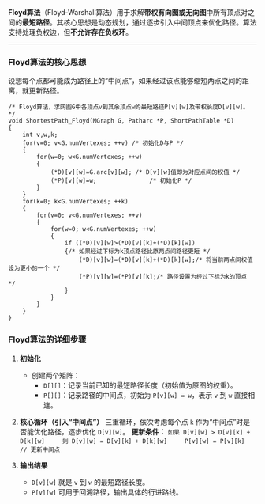 **Floyd算法**（Floyd-Warshall算法）用于求解**带权有向图或无向图**中所有顶点对之间的**最短路径**。其核心思想是动态规划，通过逐步引入中间顶点来优化路径。算法支持处理负权边，但**不允许存在负权环**。

---

### **Floyd算法的核心思想**
设想每个点都可能成为路径上的“中间点”，如果经过该点能够缩短两点之间的距离，就更新路径。

```
/* Floyd算法，求网图G中各顶点v到其余顶点w的最短路径P[v][w]及带权长度D[v][w]。 */    
void ShortestPath_Floyd(MGraph G, Patharc *P, ShortPathTable *D)
{    
    int v,w,k;    
    for(v=0; v<G.numVertexes; ++v) /* 初始化D与P */  
    {        
        for(w=0; w<G.numVertexes; ++w)  
        {
            (*D)[v][w]=G.arc[v][w]; /* D[v][w]值即为对应点间的权值 */
            (*P)[v][w]=w;               /* 初始化P */
        }
    }
    for(k=0; k<G.numVertexes; ++k)  
    {
        for(v=0; v<G.numVertexes; ++v)  
        {        
            for(w=0; w<G.numVertexes; ++w)    
            {
                if ((*D)[v][w]>(*D)[v][k]+(*D)[k][w])
                {/* 如果经过下标为k顶点路径比原两点间路径更短 */
                    (*D)[v][w]=(*D)[v][k]+(*D)[k][w];/* 将当前两点间权值设为更小的一个 */
                    (*P)[v][w]=(*P)[v][k];/* 路径设置为经过下标为k的顶点 */
                }
            }
        }
    }
}
```
### **Floyd算法的详细步骤**
1. **初始化**
	- 创建两个矩阵：
	    - `D[][]`：记录当前已知的最短路径长度（初始值为原图的权重）。
	    - `P[][]`：记录路径的中间点，初始为 `P[v][w] = w`，表示 `v` 到 `w` 直接相连。

2. **核心循环（引入“中间点”）**
	三重循环，依次考虑每个点 `k` 作为“中间点”时是否能优化路径，逐步优化 `D[v][w]`。
	**更新条件：**
	`如果 D[v][w] > D[v][k] + D[k][w]     则 D[v][w] = D[v][k] + D[k][w]     P[v][w] = P[v][k]   // 更新中间点`

3. **输出结果**
	- `D[v][w]` 就是 `v` 到 `w` 的最短路径长度。
	- `P[v][w]` 可用于回溯路径，输出具体的行进路线。

